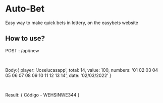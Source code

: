 # Auto-Bet

<p>Easy way to make quick bets in lottery, on the easybets website</p>

## How to use?

<p>POST : /api/new</p><br/>

<p>Body:{
  player: 'Joselucasapp',
  total: 14,
  value: 100,
  numbers: '01 02 03 04 05 06 07 08 09 10 11 12 13 14',
  date: '02/03/2022'
}</p><br/>

<p>Result: { Código - WEHSINWE344 }</p>